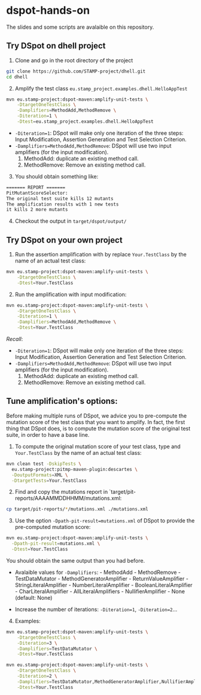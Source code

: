 # dspot-hands-on

The slides and some scripts are avalaible on this repository.

## Try DSpot on dhell project

1. Clone and go in the root directory of the project
```sh
git clone https://github.com/STAMP-project/dhell.git
cd dhell
```

2. Amplify the test class `eu.stamp_project.examples.dhell.HelloAppTest`
```sh
mvn eu.stamp-project:dspot-maven:amplify-unit-tests \
    -DtargetOneTestClass \
    -Damplifiers=MethodAdd,MethodRemove \
    -Diteration=1 \
    -Dtest=eu.stamp_project.examples.dhell.HelloAppTest
```

* `-Diteration=1`: DSpot will make only one iteration of the three steps: Input Modification, Assertion Generation and Test Selection Criterion.
* `-Damplifiers=MethodAdd,MethodRemove`: DSpot will use two input amplifiers (for the input modification).
  1. MethodAdd: duplicate an existing method call.
  2. MethodRemove: Remove an existing method call.

3. You should obtain something like:

```txt
======= REPORT =======
PitMutantScoreSelector:
The original test suite kills 12 mutants
The amplification results with 1 new tests
it kills 2 more mutants
```

4. Checkout the output in `target/dspot/output/`

## Try DSpot on your own project

1. Run the assertion amplification with by replace `Your.TestClass` by the name of an actual test class:

```sh
mvn eu.stamp-project:dspot-maven:amplify-unit-tests \
    -DtargetOneTestClass \
    -Dtest=Your.TestClass
```

2. Run the amplification with input modification:

```sh
mvn eu.stamp-project:dspot-maven:amplify-unit-tests \
    -DtargetOneTestClass \
    -Diteration=1 \
    -Damplifiers=MethodAdd,MethodRemove \
    -Dtest=Your.TestClass
```


_Recall_:
* `-Diteration=1`: DSpot will make only one iteration of the three steps: Input Modification, Assertion Generation and Test Selection Criterion.
* `-Damplifiers=MethodAdd,MethodRemove`: DSpot will use two input amplifiers (for the input modification).
  1. MethodAdd: duplicate an existing method call.
  2. MethodRemove: Remove an existing method call.
  
## Tune amplification's options:
  
Before making multiple runs of DSpot, we advice you to pre-compute the mutation score of the test class that you want to amplify.
In fact, the first thing that DSpot does, is to compute the mutation score of the original test suite, in order to have a base line.
  
1. To compute the original mutation score of your test class, type and `Your.TestClass` by the name of an actual test class:
```sh
mvn clean test -DskipTests \
  eu.stamp-project:pitmp-maven-plugin:descartes \
  -DoutputFormats=XML \
  -DtargetTests=Your.TestClass
```

2. Find and copy the mutations report in `target/pit-reports/AAAAMMDDHHMM/mutations.xml:
```sh
cp target/pit-reports/*/mutations.xml ./mutations.xml
```

3. Use the option `-Dpath-pit-result=mutations.xml` of DSpot to provide the pre-computed mutation score:
```sh
mvn eu.stamp-project:dspot-maven:amplify-unit-tests \
  -Dpath-pit-result=mutations.xml \
  -Dtest=Your.TestClass
```

You should obtain the same output than you had before.

* Avalaible values for `-Damplifiers`:
        		 - MethodAdd
        		 - MethodRemove
        		 - TestDataMutator
        		 - MethodGeneratorAmplifier
        		 - ReturnValueAmplifier
        		 - StringLiteralAmplifier
        		 - NumberLiteralAmplifier
        		 - BooleanLiteralAmplifier
        		 - CharLiteralAmplifier
        		 - AllLiteralAmplifiers
        		 - NullifierAmplifier
        		 - None
        (default: None)
    
* Increase the number of iterations: `-Diteration=1`, `-Diteration=2`...

4. Examples:

```sh
mvn eu.stamp-project:dspot-maven:amplify-unit-tests \
    -DtargetOneTestClass \
    -Diteration=3 \
    -Damplifiers=TestDataMutator \
    -Dtest=Your.TestClass
```

```sh
mvn eu.stamp-project:dspot-maven:amplify-unit-tests \
    -DtargetOneTestClass \
    -Diteration=2 \
    -Damplifiers=TestDataMutator,MethodGeneratorAmplifier,NullifierAmplifier \
    -Dtest=Your.TestClass
```

